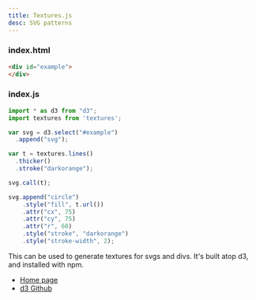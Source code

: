 ```yaml
---
title: Textures.js
desc: SVG patterns
---
```

### index.html
```html
<div id="example">
</div>
```
### index.js
```javascript
import * as d3 from "d3";
import textures from 'textures';

var svg = d3.select("#example")
  .append("svg");

var t = textures.lines()
  .thicker()
  .stroke("darkorange");

svg.call(t);

svg.append("circle")
	.style("fill", t.url())
    .attr("cx", 75)
    .attr("cy", 75)
    .attr("r", 60)
    .style("stroke", "darkorange")
    .style("stroke-width", 2);

```

<div class="results" style="background-color: #343434;text-align: center;">
    <div id="example"></div>
</div>

<div class="details">
    <p>This can be used to generate textures for svgs and divs. It's built atop d3, and installed with npm.</p>
    <ul>
        <li><a href="https://riccardoscalco.it/textures/">Home page</a></li>
        <li><a href="https://github.com/d3/d3/wiki">d3 Github</a></li>
    </ul>
</div>

